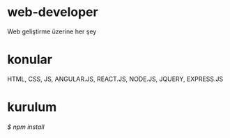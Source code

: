 # web-developer

Web geliştirme üzerine her şey

# konular

HTML, CSS, JS, ANGULAR.JS, REACT.JS, NODE.JS, JQUERY, EXPRESS.JS

# kurulum

<h6>$ npm install</h5>
